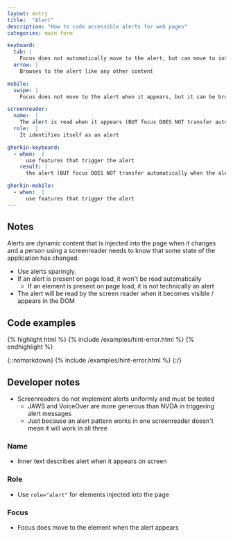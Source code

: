 ```yaml
---
layout: entry
title:  "Alert"
description: "How to code accessible alerts for web pages"
categories: main form

keyboard:
  tab: |
    Focus does not automatically move to the alert, but can move to interactive elements within the alert (example: Dismiss button)
  arrow: |
    Browses to the alert like any other content

mobile:
  swipe: |
    Focus does not move to the alert when it appears, but it can be browsed by the screenreader

screenreader:  
  name:  |
    The alert is read when it appears (BUT focus DOES NOT transfer automatically when the alert appears)
  role:  |
    It identifies itself as an alert

gherkin-keyboard: 
  - when:  |
      use features that trigger the alert
    result: |
      the alert (BUT focus DOES NOT transfer automatically when the alert appears)

gherkin-mobile:
  - when:  |
      use features that trigger the alert
---
```


## Notes

Alerts are dynamic content that is injected into the page when it changes and a person using a screenreader needs to know that some state of the application has changed.

- Use alerts sparingly. 
- If an alert is present on page load, it won't be read automatically
  - If an element is present on page load, it is not technically an alert
- The alert will be read by the screen reader when it becomes visible / appears in the DOM


## Code examples

{% highlight html %}
{% include /examples/hint-error.html %}
{% endhighlight %}

{::nomarkdown}
<example>
{% include /examples/hint-error.html %}
</example>
{:/}


## Developer notes

- Screenreaders do not implement alerts uniformly and must be tested
  - JAWS and VoiceOver are more generous than NVDA in triggering alert messages
  - Just because an alert pattern works in one screenreader doesn't mean it will work in all three

### Name
- Inner text describes alert when it appears on screen

### Role
- Use `role="alert"` for elements injected into the page

### Focus
- Focus does move to the element when the alert appears

